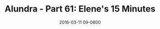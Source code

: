 ---
layout: entry.pug
title: "Alundra - Part 61: Elene's 15 Minutes"
date: 2016-03-11 09-0800
publishDate: 2017-10-31 12:00:00 -0800
categories: playthroughs alundra
draft: true
---
